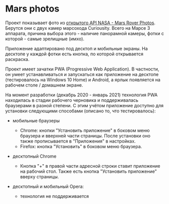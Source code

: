 # Mars photos
Проект показывает фото из [открытого API NASA - Mars Rover Photos](https://api.nasa.gov/). Берутся они с двух камер марсохода Curiousity. Всего на Марсе 3 аппарата, причина выбора этого - наличие панорамной камеры, фотки с которой - самые зрелищные (имхо).

Приложение адаптировано под десктоп и мобильные экраны. На десктопе у каждой фотки есть кнопка, по которой открывается раскраска.

Проект имеет зачатки PWA (Progressive Web Application). В частности, он умеет устанавливаться и запускаться как приложение на десктопе (тестировалось на Windows 10 Home) и Android, а ярлык появляется на рабочем столе / домашнем экране.

На момент разработки (декабрь 2020 - январь 2021) технология PWA находилась в стадии рабочего черновика и поддерживалась браузерами в разной степени. С этим учётом приложение доступно для установки следующими способами (описано то, что тестировалось):

- мобильные браузеры
    - Chrome: кнопки "Установить приложение" в боковом меню браузера и вверхней части страницы. После установки оно также прописывается в "Приложения" в настройках.
    - Firefox: кнопка "Установить" в боковом меню браузера.

- десктопный Chrome
    - Кнопка "+" в правой части адресной строки ставит приложение на рабочий стол. Также есть кнопка "Установить приложение" вверху страницы.

- десктопный и мобильный Opera:
    - технология не поддерживается
